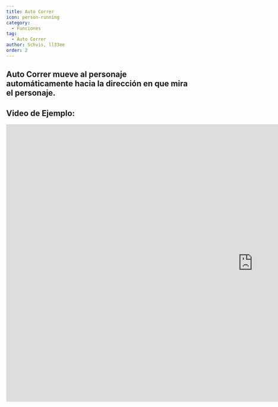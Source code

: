 ```yaml
---
title: Auto Correr
icon: person-running
category:
  - Funciones
tag:
  - Auto Correr
author: Schvis, ll33ee
order: 2
---
```


## Auto Correr mueve al personaje automáticamente hacia la dirección en que mira el personaje.

## Video de Ejemplo:

<div class="iframe-container"><iframe width="1328" height="747" src="https://www.youtube.com/embed/BLDhPBMs7Es?list=PL5eI1Tb64p56g27qfYk7VuFTz4FK6YrKa" title="Korepi - Auto Run" frameborder="0" allow="accelerometer; autoplay; clipboard-write; encrypted-media; gyroscope; picture-in-picture; web-share" referrerpolicy="strict-origin-when-cross-origin" allowfullscreen></iframe></div>

